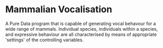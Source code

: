 # Mammalian Vocalisation
 
A Pure Data program that is capable of generating vocal behavour for a wide range of mammals.  Individual species, individuals within a species, and expressive behaviour are all characterised by means of appropriate 'settings' of the controlling variables.